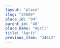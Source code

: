 ```yaml
---
layout: "place"
slug: "34609"
place_id: "94"
parent_id: "40"
place_name: "Agrīt"
title: "Agrīt"
previous_item: "34612"
---
```

